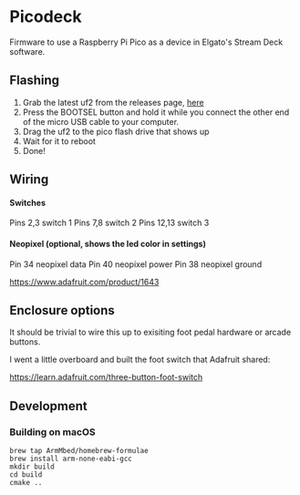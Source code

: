 # Picodeck

Firmware to use a Raspberry Pi Pico as a device in Elgato's Stream Deck software.

## Flashing

1. Grab the latest uf2 from the releases page, [here](https://github.com/DDRBoxman/picodeck/releases)
2. Press the BOOTSEL button and hold it while you connect the other end of the micro USB cable to your computer.
3. Drag the uf2 to the pico flash drive that shows up
4. Wait for it to reboot
5. Done!

## Wiring

#### Switches
Pins 2,3 switch 1
Pins 7,8 switch 2
Pins 12,13 switch 3

#### Neopixel (optional, shows the led color in settings)
Pin 34 neopixel data
Pin 40 neopixel power
Pin 38 neopixel ground

https://www.adafruit.com/product/1643

## Enclosure options

It should be trivial to wire this up to exisiting foot pedal hardware or arcade buttons.

I went a little overboard and built the foot switch that Adafruit shared:

https://learn.adafruit.com/three-button-foot-switch

## Development

### Building on macOS

```
brew tap ArmMbed/homebrew-formulae
brew install arm-none-eabi-gcc
mkdir build
cd build
cmake ..
```
